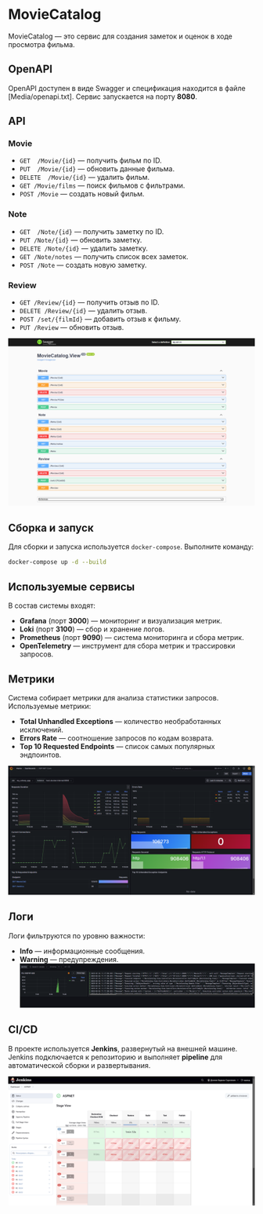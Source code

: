 # MovieCatalog

MovieCatalog — это сервис для создания заметок и оценок в ходе просмотра фильма.

## OpenAPI

OpenAPI доступен в виде Swagger и спецификация находится в файле [Media/openapi.txt].
Сервис запускается на порту **8080**.
## API

### Movie
- `GET  /Movie/{id}` — получить фильм по ID.
- `PUT  /Movie/{id}` — обновить данные фильма.
- `DELETE  /Movie/{id}` — удалить фильм.
- `GET /Movie/films` — поиск фильмов с фильтрами.
- `POST /Movie` — создать новый фильм.

### Note
- `GET  /Note/{id}` — получить заметку по ID.
- `PUT /Note/{id}` — обновить заметку.
- `DELETE /Note/{id}` — удалить заметку.
- `GET /Note/notes` — получить список всех заметок.
- `POST /Note` — создать новую заметку.

### Review
- `GET /Review/{id}` — получить отзыв по ID.
- `DELETE /Review/{id}` — удалить отзыв.
- `POST /set/{filmId}` — добавить отзыв к фильму.
- `PUT /Review` — обновить отзыв.

![OpenAPI](Media/openapi.png)

## Сборка и запуск

Для сборки и запуска используется `docker-compose`. Выполните команду:

```sh
docker-compose up -d --build
```

## Используемые сервисы

В состав системы входят:
- **Grafana** (порт **3000**) — мониторинг и визуализация метрик.
- **Loki** (порт **3100**) — сбор и хранение логов.
- **Prometheus** (порт **9090**) — система мониторинга и сбора метрик.
- **OpenTelemetry** — инструмент для сбора метрик и трассировки запросов.


## Метрики

Система собирает метрики для анализа статистики запросов. Используемые метрики:

- **Total Unhandled Exceptions** — количество необработанных исключений.
- **Errors Rate** — соотношение запросов по кодам возврата.
- **Top 10 Requested Endpoints** — список самых популярных эндпоинтов.

![Metrics](Media/metrics.png)

## Логи

Логи фильтруются по уровню важности:
- **Info** — информационные сообщения.
- **Warning** — предупреждения.
![Metrics](Media/logs.png)
## CI/CD

В проекте используется **Jenkins**, развернутый на внешней машине.
Jenkins подключается к репозиторию и выполняет **pipeline** для автоматической сборки и развертывания.

![CI/CD](Media/cicd.png)

